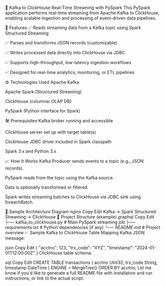 📡 Kafka to ClickHouse Real-Time Streaming with PySpark
This PySpark application performs real-time streaming from Apache Kafka to ClickHouse, enabling scalable ingestion and processing of event-driven data pipelines.

🚀 Features
✅ Reads streaming data from a Kafka topic using Spark Structured Streaming

✅ Parses and transforms JSON records (customizable)

✅ Writes processed data directly into ClickHouse via JDBC

✅ Supports high-throughput, low-latency ingestion workflows

✅ Designed for real-time analytics, monitoring, or ETL pipelines

⚙️ Technologies Used
Apache Kafka

Apache Spark (Structured Streaming)

ClickHouse (columnar OLAP DB)

PySpark (Python interface for Spark)

🛠️ Prerequisites
Kafka broker running and accessible

ClickHouse server set up with target table(s)

ClickHouse JDBC driver included in Spark classpath

Spark 3.x and Python 3.x

📈 How It Works
Kafka Producer sends events to a topic (e.g., JSON records).

PySpark reads from the topic using the Kafka source.

Data is optionally transformed or filtered.

Spark writes streaming batches to ClickHouse via JDBC sink using foreachBatch.

🧩 Sample Architecture Diagram
nginx
Copy
Edit
Kafka → Spark Structured Streaming → ClickHouse
📂 Project Structure (example)
graphql
Copy
Edit
├── kafka_to_clickhouse.py  # Main PySpark streaming job
├── requirements.txt        # Python dependencies (if any)
└── README.md               # Project overview
✅ Sample Kafka to ClickHouse Table Mapping
Kafka JSON message:

json
Copy
Edit
{
  "acctno": 123,
  "trx_code": "XYZ",
  "timestamp": "2024-01-01T12:00:00Z"
}
ClickHouse table schema:

sql
Copy
Edit
CREATE TABLE transactions (
  acctno UInt32,
  trx_code String,
  timestamp DateTime
) ENGINE = MergeTree()
ORDER BY acctno;
Let me know if you'd like to generate a full README file with installation and run instructions, or link to the actual script.
